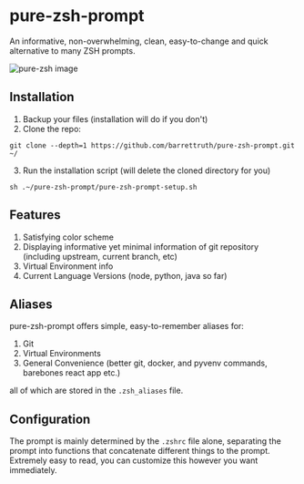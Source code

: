 # pure-zsh-prompt

An informative, non-overwhelming, clean, easy-to-change and quick alternative to many ZSH prompts.

![pure-zsh image](https://github.com/barrettruth/pure-zsh-prompt/blob/master/pure-zsh-graphic.png)

## Installation

1. Backup your files (installation will do if you don't)
2. Clone the repo:
```
git clone --depth=1 https://github.com/barrettruth/pure-zsh-prompt.git ~/
```
3. Run the installation script (will delete the cloned directory for you)
```
sh .~/pure-zsh-prompt/pure-zsh-prompt-setup.sh
```

## Features

1. Satisfying color scheme
2. Displaying informative yet minimal information of git repository (including upstream, current branch, etc)
3. Virtual Environment info
4. Current Language Versions (node, python, java so far)

## Aliases

pure-zsh-prompt offers simple, easy-to-remember aliases for:

1. Git
2. Virtual Environments
3. General Convenience (better git, docker, and pyvenv commands, barebones react app etc.)

all of which are stored in the `.zsh_aliases` file.

## Configuration

The prompt is mainly determined by the `.zshrc` file alone, separating the prompt into functions that concatenate different things to the prompt. Extremely easy to read, you can customize this however you want immediately.
